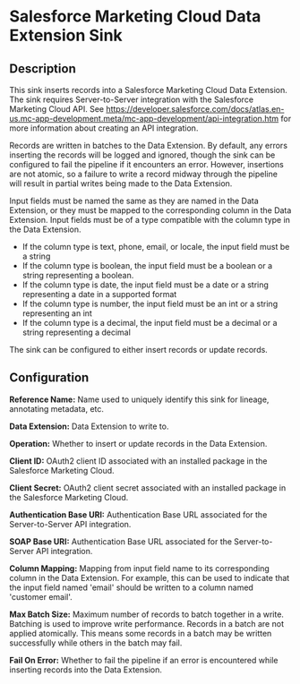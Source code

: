 # Salesforce Marketing Cloud Data Extension Sink


Description
-----------
This sink inserts records into a Salesforce Marketing Cloud Data Extension.
The sink requires Server-to-Server integration with the Salesforce Marketing Cloud API. See
https://developer.salesforce.com/docs/atlas.en-us.mc-app-development.meta/mc-app-development/api-integration.htm
for more information about creating an API integration.

Records are written in batches to the Data Extension. By default, any errors inserting the
records will be logged and ignored, though the sink can be configured to fail the pipeline if
it encounters an error. However, insertions are not atomic, so a failure to write a record
midway through the pipeline will result in partial writes being made to the Data Extension.

Input fields must be named the same as they are named in the Data Extension, or they must
be mapped to the corresponding column in the Data Extension.
Input fields must be of a type compatible with the column type in the Data Extension.

  - If the column type is text, phone, email, or locale, the input field must be a string
  - If the column type is boolean, the input field must be a boolean or a string representing a boolean.
  - If the column type is date, the input field must be a date or a string representing a date in a supported format
  - If the column type is number, the input field must be an int or a string representing an int
  - If the column type is a decimal, the input field must be a decimal or a string representing a decimal

The sink can be configured to either insert records or update records.

Configuration
-------------

**Reference Name:** Name used to uniquely identify this sink for lineage, annotating metadata, etc.

**Data Extension:** Data Extension to write to.

**Operation:** Whether to insert or update records in the Data Extension.

**Client ID:** OAuth2 client ID associated with an installed package in the Salesforce Marketing Cloud.

**Client Secret:** OAuth2 client secret associated with an installed package in the Salesforce Marketing Cloud.

**Authentication Base URI:** Authentication Base URL associated for the Server-to-Server API integration.

**SOAP Base URI:** Authentication Base URL associated for the Server-to-Server API integration.

**Column Mapping:** Mapping from input field name to its corresponding column in the Data Extension.
For example, this can be used to indicate that the input field named 'email' should be written to
a column named 'customer email'.

**Max Batch Size:** Maximum number of records to batch together in a write. Batching is used to improve
write performance. Records in a batch are not applied atomically. This means some records in a batch
may be written successfully while others in the batch may fail.

**Fail On Error:** Whether to fail the pipeline if an error is encountered while inserting records into
the Data Extension.
